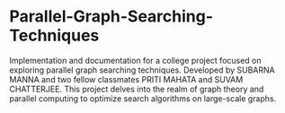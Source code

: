 # Parallel-Graph-Searching-Techniques
Implementation and documentation for a college project focused on exploring parallel graph searching techniques. Developed by SUBARNA MANNA and two fellow classmates PRITI MAHATA and SUVAM CHATTERJEE. This project delves into the realm of graph theory and parallel computing to optimize search algorithms on large-scale graphs.
